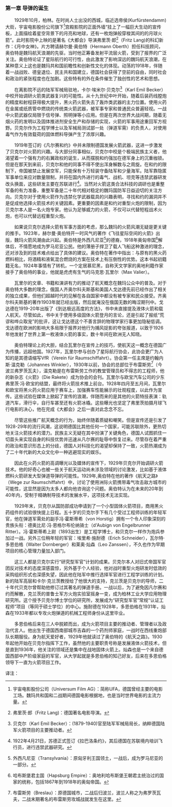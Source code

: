 ### 第一章 导弹的诞生

　　1929年10月，柏林。在时尚人士出没的西城，临近选帝侯(Kurfürstendamm)大街，宇宙电影股份公司旗下[^1]宫殿影院的正面外墙“挂上了一幅巨大生动的宣传板，上面描绘着星空背景下的月亮和地球，还有一枚炮弹般穿梭其间的的月球火箭”。此时影院中上映的是著名《大都会》导演弗里茨·郎[^2]（Fritz Lang)的科幻新作：《月中女神》。片方聘请赫尔曼·奥伯特（Hermann Oberth）担任科技顾问，奥伯特是魏玛航天浪潮的先驱，当时他正筹备发射平流层火箭，受到了报界的广泛关注。奥伯特论证了星际航行的可行性，由此激发了影响深远的魏玛航天浪潮，在某种意义上这也是魏玛共和国前瞻性和创新性文化的体现。动荡的1918年，伴随着一战战败、德皇退位、民主共和国建立，德国社会获得了空前的自由，同时社会和政治的紧张程度也在加剧。这些特有的外在条件催生了独创性的艺术和思想。

　　在离影院不远的陆军军械局驻地，卡尔·埃米尔·贝克尔[^3]（Karl Emil Becker）中校开始调研火箭类武器复兴的可能性。从十九世纪中叶开始，随着后装药线膛炮的精度和射程获得极大提升，黑火药火箭失去了轰炸类武器的主力位置。使用火药在金属或纸质管中燃烧的传统类火箭武器，被军事专家和普通民众普遍轻视。一战中火箭武器仅局限于信号弹、照明弹等小应用。但是在两次世界大战间期，随着无烟火药的发明以及固体推进剂安全生产和存储的实现，火箭的军事用途重回军方视野。贝克尔作为工程学博士以及军械局测试部一处（弹道军需）的负责人，对使用毒气作为有效载荷的固体燃料导弹产生了浓厚兴趣。

　　1919年签订的《凡尔赛和约》中并未限制德国发展火箭武器，这进一步激发了贝克尔对火箭的兴趣。与大部分同事相似，贝克尔中校是个极端民族主义者，他渴望着一个强有力的右翼政权的诞生，从而摆脱和约强加在德军身上的沉重枷锁。但是在那天到来前，贝克尔和他的同事不得不使出浑身解数与之周旋。在和约的限制下，帝国被禁止发展空军，只能保有十万轻装守备陆军和少量海军。陆军靠隐匿军事单位来应对数量限制，并将在国内外进行的毒气、战机、坦克等违禁武器研发改头换面，这些研发主要在苏联进行[^4]。当然对火箭这类合法科技的调研也是重整军备的有力准备，重整军备是二十年代相对稳定的魏玛国防军日益迫切的关注方向。贝克尔对于使用火箭作为违禁化学武器载具的兴趣表明，寻找和约的漏洞并不是促成他选择火箭技术的关键因素。更重要的因素是和约对重型火炮的限制，因为贝克尔本人是一名火炮专家。他认为足够威力的火箭，不仅可以代替短程战术火炮，也可以代替远程重型火炮。

　　如果说贝克尔选择火箭有军事方面的考虑，那么魏玛的火箭风潮无疑是更关键的推手。1923年，赫尔曼·奥伯特开一时风气的著作《飞往星际空间的火箭》出版，魏玛火箭风潮由此兴起。奥伯特是外西凡尼亚[^5]的德裔，1918年奥匈帝国[^6]解体后，不情愿地成为罗马尼亚公民。他的薄册子捍卫了载人飞船这种激进的理念，还对涉及到的技术难点给出了具体的建议。奥伯特在著作中指出：与原有的黑火药燃料相比，将酒精和液氧混合燃烧的方案在技术上有压倒性的优势。这本书起初籍籍无名，1924年事情有了转机，一个定居慕尼黑，自称天文学家的奥地利籍作家接手了奥伯特的事业，他就是虎虎有生气的马克思·瓦里尔（Max Valier）。

　　瓦里尔的文章、书籍和演讲有力的推动了航天概念在魏玛公众中的普及。对于奥伯特大多数的理念，俄国人齐奥尔科夫斯基和美国人戈达德先前已经作出了相关的独立成果，但他们超越时代的见解在各自国家中都没有被专家和民众接受。齐奥尔科夫斯基的著作1903年就已经出版，然后就淹没在俄国无数的晦涩期刊中。戈达德在1919-20年出版了《到达极远高度的方法》，书中未直接提及液体火箭和载人航天。尽管如此，书中关于使用多级固体火箭登月的言论，还是引起了报纸“荒谬和哗众取宠”的批评，这让戈达德这个不善言辞的物理学家行事更加隐秘低调。戈达德在欧洲的影响大多局限于报界对他行为捕风捉影的夸张报道，以致于1926年他发射了世界上第一枚液体火箭的事实，数十年间在欧洲无人知晓。

　　奥伯特理论上的大胆，结合瓦里尔在宣传上的技巧，使航天这一概念在德国广为传播，远超他国。1927年，瓦里尔参与创办了星际航行协会，此协会更广为人知的是其德语缩写VfR（Verein für Raumschiffahrt）。协会第一任主席是约翰内斯·温克勒（Johannes Winkler），1930年以前，协会的总部位于布雷斯劳[^7]（今波兰弗罗茨瓦夫），温克勒是在布雷斯劳工作的教堂管理员和不得志的工程师，他的新杂志《火箭》（Die Rakete）成为协会的会刊。瓦里尔与欧宝汽车公司的少东弗里茨·冯·欧宝的结盟，最终将火箭技术推上前台。1928年四月至五月间，瓦里尔和欧宝将黑火药火箭应用于赛车上，加强赛车性能展示的壮观程度，以此作为宣传。这些试验在媒体上掀起了宣传的浪潮，伴随而来的是其他的火箭特技表演：轨道汽车，滑行伞，自行车甚至还有火箭冰橇。这些曝光也坚定了弗里茨拍摄月球飞行电影的决心，他在完成《大都会》之后一直对此念念不忘。

　　尽管这些推广航天概念的行为，始终伴随着质疑和嘲笑。但是宣传还是引发了1928-29年的流行风潮，这说明德国比其他任何一个国家，可能苏联除外，更热切地关注火箭技术的潜力。民族主义无疑在其中扮演了关键角色，德国人试图抓住一切苗头来实现自身的科技优势并迅速从凡尔赛的耻辱中恢复过来。尽管存在着严重的政治和意识形态上的分歧，德国人对科技化的渴望却保持了一致，火箭热潮成为了二十年代新的大众文化中一种逃避现实的娱乐。

　　因此在火药火箭的高调曝光以及媒体的宣传下，1929年贝克尔开始调研火箭技术。他的好奇心也被一些关于航天运动尚未涉及领域的讨论激发，比如基于液体燃料火箭研发大型弹道导弹的可能性。1929年,奥伯特在他的著作《航天之路》（Wege zur Raumschiffahrt）中，讨论了使用洲际火箭携带毒气攻击敌方城市的可能性，这显然是因为太多人都向他咨询这个问题。奥伯特认为在未来的20年到40年内，受制于精确制导技术的发展水平，这项技术无法实现。

　　1929年末，贝克尔从国防部成功申请到了一个小型固体火箭项目，商用黑火药组件的试验很快提上日程。五十岁的贝克尔手下有几个受过工程师训练的年轻军官，他在弹道军需处的副手冯·霍斯蒂希（von Horstig）拥有一个令人印象深刻的贵族头衔：德奥比尼·冯·恩格尔布伦纳骑士（d'Aubign von Engelbrunner Ritter）。冯·霍斯蒂希上尉（1893出生）是工程学博士，和贝克尔一样作为炮兵参加过一战。另外三位稍年轻的军官：埃里希·施耐德（Erich Schneider），瓦尔特·多恩伯格（Walter Dornberger）和莱奥·灿森（Leo Zanssen），不久也作为早期项目的核心管理力量加入部门。

　　这三人都是贝克尔实行“研究型军官”计划的成果。贝克尔本人对旧式帝国军官团反对技术的态度深感震惊，另外基于个人经验，他对战时重型火炮研发时低效的采购组织形式也深感失望，因此他在陆军中推行选择军官进行工程学训练的计划。新的陆军高层和卡尔·克兰茨教授给了他很大的支持，克兰茨是贝克尔的导师，二十年代贝克尔曾帮助他修订过其著名的弹道手册。一战以后，为了避免因凡尔赛和约而解散，克兰茨的普鲁士军方火炮实验室摇身一变，成为柏林工业大学应用物理研究所。这个授予贝克尔博士学位的研究所，发展成为“研究型军官”常规“认证工程师”项目（等同于硕士学位）的中心。施耐德在1928年，多恩伯格在1931年，灿森在1933年都以专攻火炮弹道的机械工程师身份从这里毕业。

　　多恩伯格后来在三人中脱颖而出，成为火箭项目主要的推动者、管理者以及政治代言人。他出生于德国西南部城市吉森的一个药剂师家庭，一战时在西线重炮部队长期服役。身为航天爱好者，1929年他就读过了奥伯特的《航天之路》。1930年起他开始在贝克尔指挥下工作，虽然他的主要职责号称是发展液体火箭技术，但是直到1936年，他关注的领域还是集中在战地固体火箭上。灿森也是一个来自德国西部中产阶级家庭的军官，从大学起就是多恩伯格的知己好友，后来在多恩伯格领导下一直为火箭项目工作。 

译注：

[^1]: 宇宙电影股份公司（Universum Film AG）：简称UFA，德国曾经主要的电影工场。魏玛共和国和二战期间德国电影根据地，也是当时世界电影的主流力量。

[^2]: 弗里茨·郎（Fritz Lang)：德国著名电影导演。

[^3]: 贝克尔（Karl Emil Becker）：(1879-1940)官至陆军军械局局长，纳粹德国陆军火箭项目的主要推动者。

[^4]: 1922年4月21日，苏德正式签订《拉巴洛条约》，其后德国在苏联境内培训飞行员，进行违禁武器研究。

[^5]: 外西凡尼亚（Transylvania）：原匈牙利王国领土，一战后，成为罗马尼亚的一部分。

[^6]: 哈布斯堡君主国（Hapsburg Empire）：奥地利哈布斯堡王朝君主统治过的国家的统称，包括1867年到1918年的奥匈帝国。

[^7]: 布雷斯劳（Breslau）：原德国城市，二战后归波兰，波兰人称之为弗罗茨瓦夫，二战末期著名的布雷斯劳攻城战就发生在这里。